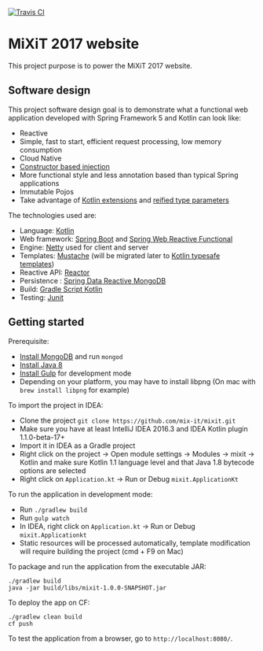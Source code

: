 [![Travis CI](https://api.travis-ci.org/mix-it/mixit.svg?branch=master)](https://travis-ci.org/mix-it/mixit)

# MiXiT 2017 website

This project purpose is to power the MiXiT 2017 website.

## Software design

This project software design goal is to demonstrate what a functional web application
developed with Spring Framework 5 and Kotlin can look like:
 - Reactive
 - Simple, fast to start, efficient request processing, low memory consumption
 - Cloud Native
 - [Constructor based injection](http://olivergierke.de/2013/11/why-field-injection-is-evil/)
 - More functional style and less annotation based than typical Spring applications
 - Immutable Pojos
 - Take advantage of [Kotlin extensions](https://kotlinlang.org/docs/reference/extensions.html) and [reified type parameters](https://kotlinlang.org/docs/reference/inline-functions.html#reified-type-parameters)

The technologies used are:
 - Language: [Kotlin](https://kotlin.link/) 
 - Web framework: [Spring Boot](https://projects.spring.io/spring-boot/) and [Spring Web Reactive Functional](https://spring.io/blog/2016/09/22/new-in-spring-5-functional-web-framework)
 - Engine: [Netty](http://netty.io/) used for client and server
 - Templates: [Mustache](https://github.com/samskivert/jmustache) (will be migrated later to [Kotlin typesafe templates](https://github.com/sdeleuze/kotlin-script-templating))
 - Reactive API: [Reactor](http://projectreactor.io/)
 - Persistence : [Spring Data Reactive MongoDB](https://spring.io/blog/2016/11/28/going-reactive-with-spring-data)
 - Build: [Gradle Script Kotlin](https://github.com/gradle/gradle-script-kotlin)
 - Testing: [Junit](http://junit.org/)
 
## Getting started

Prerequisite:
 - [Install MongoDB](https://www.mongodb.com/download-center) and run `mongod`
 - [Install Java 8](http://www.oracle.com/technetwork/java/javase/downloads/jdk8-downloads-2133151.html)
 - [Install Gulp](http://gulpjs.com/) for development mode 
 - Depending on your platform, you may have to install libpng (On mac with `brew install libpng` for example)

To import the project in IDEA:
 - Clone the project `git clone https://github.com/mix-it/mixit.git`
 - Make sure you have at least IntelliJ IDEA 2016.3 and IDEA Kotlin plugin 1.1.0-beta-17+
 - Import it in IDEA as a Gradle project
 - Right click on the project -> Open module settings -> Modules -> mixit -> Kotlin and make sure Kotlin 1.1 language level and that Java 1.8 bytecode options are selected
 - Right click on `Application.kt` -> Run or Debug `mixit.ApplicationKt`

To run the application in development mode:
 - Run `./gradlew build` 
 - Run `gulp watch`
 - In IDEA, right click on `Application.kt` -> Run or Debug `mixit.Applicationkt`
 - Static resources will be processed automatically, template modification will require building the project (cmd + F9 on Mac)

To package and run the application from the executable JAR:
```
./gradlew build
java -jar build/libs/mixit-1.0.0-SNAPSHOT.jar
```

To deploy the app on CF:
```
./gradlew clean build
cf push
```

To test the application from a browser, go to `http://localhost:8080/`.
